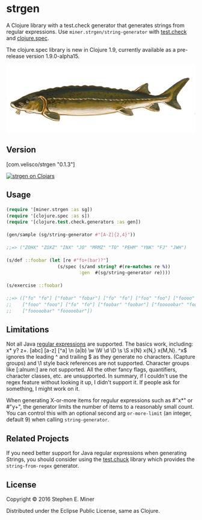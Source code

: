 # strgen

A Clojure library with a test.check generator that generates strings from regular
expressions.  Use `miner.strgen/string-generator` with [test.check][tc] and [clojure.spec][cs].  

The clojure.spec library is new in Clojure 1.9, currently available as a pre-release version
1.9.0-alpha15.

[tc]: https://github.com/clojure/test.check "test.check"
[cs]: http://clojure.org/guides/spec

![strgen](img/sturgeon.png)


## Version

\[com.velisco/strgen "0.1.3"]

[![strgen on Clojars][shield]][st]

[latest]: https://clojars.org/com.velisco/strgen/latest-version.svg "strgen on Clojars"
[shield]: https://img.shields.io/clojars/v/com.velisco/strgen.svg "strgen on Clojars"
[st]: https://clojars.org/com.velisco/strgen "strgen on Clojars"


## Usage

```clojure
(require '[miner.strgen :as sg])
(require '[clojure.spec :as s])
(require '[clojure.test.check.generators :as gen])

(gen/sample (sg/string-generator #"[A-Z]{2,4}"))

;;=> ("ZOHX" "ZOXZ" "INX" "JO" "MRMZ" "TO" "PEHM" "YNK" "FJ" "JWH")

(s/def ::foobar (let [re #"fo+(bar)?"] 
                   (s/spec (s/and string? #(re-matches re %))
                           :gen  #(sg/string-generator re))))
						   
(s/exercise ::foobar)

;;=> (["fo" "fo"] ["fobar" "fobar"] ["fo" "fo"] ["foo" "foo"] ["foooo" "foooo"] 
;;    ["fooo" "fooo"] ["fo" "fo"] ["foobar" "foobar"] ["fooooobar" "fooooobar"] 
;;    ["fooooobar" "fooooobar"])

```
 
## Limitations

Not all Java [regular expressions][re] are supported.  The basics work, including:
x* y? z+. [abc] [a-z] [^a] \n (a|b) \w \W \d \D \s \S x{N} x{N,} x{M,N}.  ^x$ ignores the leading
^ and trailing $ as they generate no characters.  (Capture groups) and \1 style back
references are not supported.  Character groups like [:alnum:] are not supported.  All the
other fancy flags, quantifiers, character classes, etc. are unsupported.  In summary, if I
couldn't use the regex feature without looking it up, I didn't support it.  If people ask
for something, I might work on it.

[re]: http://en.wikipedia.org/wiki/Regular_expression

When generating X-or-more items for regulur expressions such as #"x*" or #"y+", the
generator limits the number of items to a reasonably small count.  You can control this with
an optional second arg `or-more-limit` (an integer, default 9) when calling
`string-generator`.


## Related Projects

If you need better support for Java regular expressions when generating Strings, you should
consider using the [test.chuck][chuck] library which provides the `string-from-regex`
generator.

[chuck]: https://github.com/gfredericks/test.chuck "test.chuck"


## License

Copyright © 2016 Stephen E. Miner

Distributed under the Eclipse Public License, same as Clojure.

